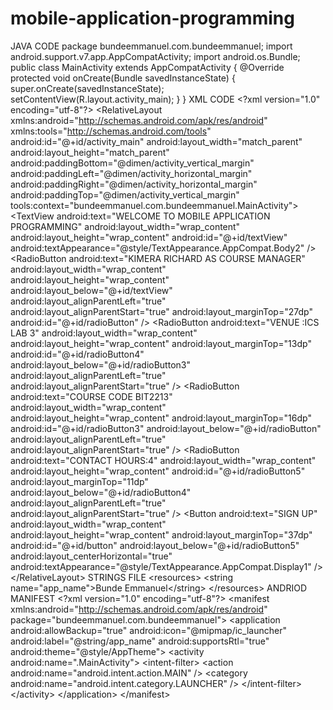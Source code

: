 # mobile-application-programming
JAVA CODE package bundeemmanuel.com.bundeemmanuel;  import android.support.v7.app.AppCompatActivity; import android.os.Bundle;  public class MainActivity extends AppCompatActivity {      @Override     protected void onCreate(Bundle savedInstanceState) {         super.onCreate(savedInstanceState);         setContentView(R.layout.activity_main);     } }  XML CODE &lt;?xml version="1.0" encoding="utf-8"?> &lt;RelativeLayout xmlns:android="http://schemas.android.com/apk/res/android"     xmlns:tools="http://schemas.android.com/tools"     android:id="@+id/activity_main"     android:layout_width="match_parent"     android:layout_height="match_parent"     android:paddingBottom="@dimen/activity_vertical_margin"     android:paddingLeft="@dimen/activity_horizontal_margin"     android:paddingRight="@dimen/activity_horizontal_margin"     android:paddingTop="@dimen/activity_vertical_margin"     tools:context="bundeemmanuel.com.bundeemmanuel.MainActivity">      &lt;TextView         android:text="WELCOME TO MOBILE APPLICATION PROGRAMMING"         android:layout_width="wrap_content"         android:layout_height="wrap_content"         android:id="@+id/textView"         android:textAppearance="@style/TextAppearance.AppCompat.Body2" />      &lt;RadioButton         android:text="KIMERA RICHARD AS COURSE MANAGER"         android:layout_width="wrap_content"         android:layout_height="wrap_content"         android:layout_below="@+id/textView"         android:layout_alignParentLeft="true"         android:layout_alignParentStart="true"         android:layout_marginTop="27dp"         android:id="@+id/radioButton" />      &lt;RadioButton         android:text="VENUE :ICS LAB 3"         android:layout_width="wrap_content"         android:layout_height="wrap_content"         android:layout_marginTop="13dp"         android:id="@+id/radioButton4"         android:layout_below="@+id/radioButton3"         android:layout_alignParentLeft="true"         android:layout_alignParentStart="true" />      &lt;RadioButton         android:text="COURSE CODE BIT2213"         android:layout_width="wrap_content"         android:layout_height="wrap_content"         android:layout_marginTop="16dp"         android:id="@+id/radioButton3"         android:layout_below="@+id/radioButton"         android:layout_alignParentLeft="true"         android:layout_alignParentStart="true" />      &lt;RadioButton         android:text="CONTACT HOURS:4"         android:layout_width="wrap_content"         android:layout_height="wrap_content"         android:id="@+id/radioButton5"         android:layout_marginTop="11dp"         android:layout_below="@+id/radioButton4"         android:layout_alignParentLeft="true"         android:layout_alignParentStart="true" />      &lt;Button         android:text="SIGN UP"         android:layout_width="wrap_content"         android:layout_height="wrap_content"         android:layout_marginTop="37dp"         android:id="@+id/button"         android:layout_below="@+id/radioButton5"         android:layout_centerHorizontal="true"         android:textAppearance="@style/TextAppearance.AppCompat.Display1" />  &lt;/RelativeLayout>  STRINGS FILE &lt;resources>     &lt;string name="app_name">Bunde Emmanuel&lt;/string> &lt;/resources>  ANDRIOD MANIFEST &lt;?xml version="1.0" encoding="utf-8"?> &lt;manifest xmlns:android="http://schemas.android.com/apk/res/android"     package="bundeemmanuel.com.bundeemmanuel">      &lt;application         android:allowBackup="true"         android:icon="@mipmap/ic_launcher"         android:label="@string/app_name"         android:supportsRtl="true"         android:theme="@style/AppTheme">         &lt;activity android:name=".MainActivity">             &lt;intent-filter>                 &lt;action android:name="android.intent.action.MAIN" />                  &lt;category android:name="android.intent.category.LAUNCHER" />             &lt;/intent-filter>         &lt;/activity>     &lt;/application>  &lt;/manifest>
